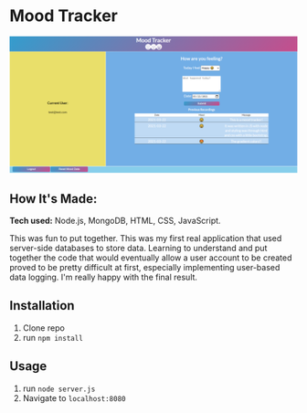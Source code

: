 # Mood Tracker

![image of mood tracker webpage](thumbnail.png?raw=true "Mood Tracker")

## How It's Made:

**Tech used:** Node.js, MongoDB, HTML, CSS, JavaScript.

This was fun to put together. This was my first real application that used server-side databases to store data. Learning to understand and put together the code that would eventually allow a user account to be created proved to be pretty difficult at first, especially implementing user-based data logging. I'm really happy with the final result.

## Installation

1. Clone repo
2. run `npm install`

## Usage

1. run `node server.js`
2. Navigate to `localhost:8080`
